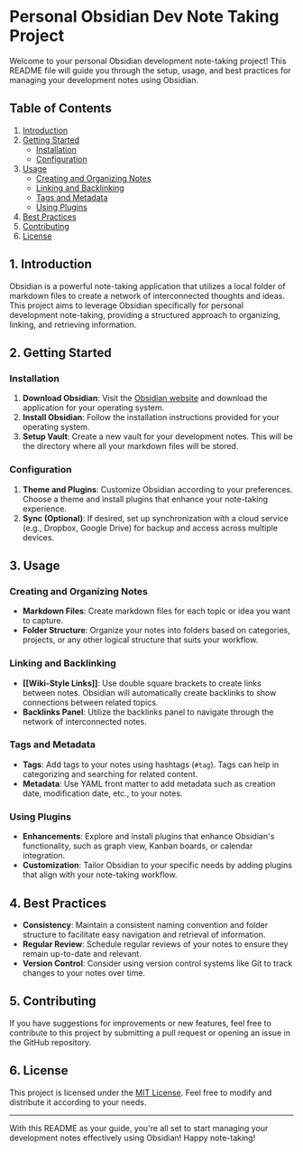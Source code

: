 # Personal Obsidian Dev Note Taking Project

Welcome to your personal Obsidian development note-taking project! This README file will guide you through the setup, usage, and best practices for managing your development notes using Obsidian.

## Table of Contents

1. [Introduction](#introduction)
2. [Getting Started](#getting-started)
    - [Installation](#installation)
    - [Configuration](#configuration)
3. [Usage](#usage)
    - [Creating and Organizing Notes](#creating-and-organizing-notes)
    - [Linking and Backlinking](#linking-and-backlinking)
    - [Tags and Metadata](#tags-and-metadata)
    - [Using Plugins](#using-plugins)
4. [Best Practices](#best-practices)
5. [Contributing](#contributing)
6. [License](#license)

## 1. Introduction

Obsidian is a powerful note-taking application that utilizes a local folder of markdown files to create a network of interconnected thoughts and ideas. This project aims to leverage Obsidian specifically for personal development note-taking, providing a structured approach to organizing, linking, and retrieving information.

## 2. Getting Started

### Installation

1. **Download Obsidian**: Visit the [Obsidian website](https://obsidian.md/) and download the application for your operating system.
2. **Install Obsidian**: Follow the installation instructions provided for your operating system.
3. **Setup Vault**: Create a new vault for your development notes. This will be the directory where all your markdown files will be stored.

### Configuration

1. **Theme and Plugins**: Customize Obsidian according to your preferences. Choose a theme and install plugins that enhance your note-taking experience.
2. **Sync (Optional)**: If desired, set up synchronization with a cloud service (e.g., Dropbox, Google Drive) for backup and access across multiple devices.

## 3. Usage

### Creating and Organizing Notes

- **Markdown Files**: Create markdown files for each topic or idea you want to capture.
- **Folder Structure**: Organize your notes into folders based on categories, projects, or any other logical structure that suits your workflow.

### Linking and Backlinking

- **[[Wiki-Style Links]]**: Use double square brackets to create links between notes. Obsidian will automatically create backlinks to show connections between related topics.
- **Backlinks Panel**: Utilize the backlinks panel to navigate through the network of interconnected notes.

### Tags and Metadata

- **Tags**: Add tags to your notes using hashtags (`#tag`). Tags can help in categorizing and searching for related content.
- **Metadata**: Use YAML front matter to add metadata such as creation date, modification date, etc., to your notes.

### Using Plugins

- **Enhancements**: Explore and install plugins that enhance Obsidian's functionality, such as graph view, Kanban boards, or calendar integration.
- **Customization**: Tailor Obsidian to your specific needs by adding plugins that align with your note-taking workflow.

## 4. Best Practices

- **Consistency**: Maintain a consistent naming convention and folder structure to facilitate easy navigation and retrieval of information.
- **Regular Review**: Schedule regular reviews of your notes to ensure they remain up-to-date and relevant.
- **Version Control**: Consider using version control systems like Git to track changes to your notes over time.

## 5. Contributing

If you have suggestions for improvements or new features, feel free to contribute to this project by submitting a pull request or opening an issue in the GitHub repository.

## 6. License

This project is licensed under the [MIT License](LICENSE). Feel free to modify and distribute it according to your needs.

---

With this README as your guide, you're all set to start managing your development notes effectively using Obsidian! Happy note-taking!